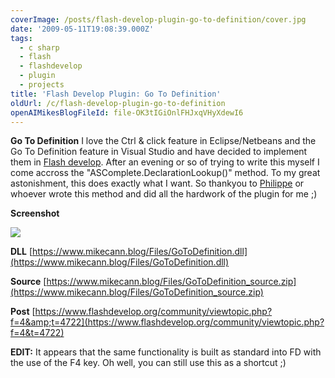 ```yaml
---
coverImage: /posts/flash-develop-plugin-go-to-definition/cover.jpg
date: '2009-05-11T19:08:39.000Z'
tags:
  - c sharp
  - flash
  - flashdevelop
  - plugin
  - projects
title: 'Flash Develop Plugin: Go To Definition'
oldUrl: /c/flash-develop-plugin-go-to-definition
openAIMikesBlogFileId: file-OK3tIGiOnlFHJxqVHyXdewI6
---
```


**Go To Definition**
I love the Ctrl &amp; click feature in Eclipse/Netbeans and the Go To Definition feature in Visual Studio and have decided to implement them in [Flash develop](https://www.flashdevelop.org/community/index.php). After an evening or so of trying to write this myself I come accross the "ASComplete.DeclarationLookup()" method. To my great astonishment, this does exactly what I want. So thankyou to [Philippe](https://www.flashdevelop.org/community/memberlist.php?mode=viewprofile&u=3) or whoever wrote this method and did all the hardwork of the plugin for me ;)

<!-- more -->

**Screenshot**

![](https://www.mikecann.blog/Files/GoToS01.png)

**DLL**
[https://www.mikecann.blog/Files/GoToDefinition.dll](https://www.mikecann.blog/Files/GoToDefinition.dll)

**Source**
[https://www.mikecann.blog/Files/GoToDefinition_source.zip](https://www.mikecann.blog/Files/GoToDefinition_source.zip)

**Post**
[https://www.flashdevelop.org/community/viewtopic.php?f=4&amp;t=4722](https://www.flashdevelop.org/community/viewtopic.php?f=4&t=4722)

**EDIT:**
It appears that the same functionality is built as standard into FD with the use of the F4 key. Oh well, you can still use this as a shortcut ;)
